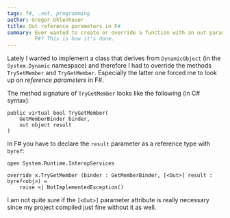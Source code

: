 ```yaml
---
tags: f#, .net, programming
author: Gregor Uhlenheuer
title: Out reference parameters in F#
summary: Ever wanted to create or override a function with an out parameter in
         F#? This is how it's done.
---
```


Lately I wanted to implement a class that derives from `DynamicObject` (in the
`System.Dynamic` namespace) and therefore I had to override the methods
`TrySetMember` and `TryGetMember`. Especially the latter one forced me to look
up on *reference parameters* in F#.

The method signature of `TryGetMember` looks like the following (in C# syntax):

~~~ {.cs}
public virtual bool TryGetMember(
    GetMemberBinder binder,
    out object result
)
~~~

In F# you have to declare the `result` parameter as a reference type with
`byref`:

~~~ {.fsharp}
open System.Runtime.InteropServices

override x.TryGetMember (binder : GetMemberBinder, [<Out>] result : byref<obj>) =
    raise <| NotImplementedException()
~~~

I am not quite sure if the `[<Out>]` parameter attribute is really necessary
since my project compiled just fine without it as well.
